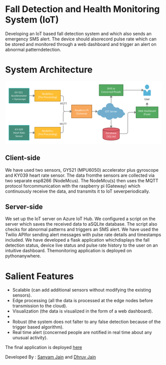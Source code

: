 # Fall Detection and Health Monitoring System (IoT)

Developing an IoT based fall detection system and which also sends an emergency SMS alert.  The device should alsorecord pulse rate which can be stored and monitored through a web dashboard and trigger an alert on abnormal patterndetection.

# System Architecture

![](static/images/arch.jpg)

## Client-side

We have used two sensors, GY521 (MPU6050) accelerator plus gyroscope and KY039 heart rate sensor.  The data fromthe  sensors  are  collected  via  two  separate  esp8266  (NodeMcus).   The  NodeMcu(s)  then  uses  the  MQTT  protocol  forcommunication  with  the  raspberry  pi  (Gateway)  which  continuously  receive  the  data,  and  transmits  it  to  IoT  severperiodically.

## Server-side

We set up the IoT server on Azure IoT Hub.  We configured a script on the server which saves the received data to aSQLite database.  The script also checks for abnormal patterns and triggers an SMS alert.  We have used the Twilio APIfor sending alert messages with pulse rate details and timestamps included.  We have developed a flask application whichdisplays the fall detection status, device live status and pulse rate history to the user on an intuitive dashboard.  Themonitoring application is deployed on pythonanywhere.

# Salient Features

* Scalable (can add additional sensors without modifying the existing sensors).
* Edge processing (all the data is processed at the edge nodes before transmission to the cloud).
* Visualization (the data is visualized in the form of a web dashboard).
* 
* Robust (the system does not falter to any false detection because of the trigger based algorithm).
* Real time alert (concerned people are notified in real time about any unusual activity).

The final application is deployed [here](https://hesoyam.pythonanywhere.com/)

Developed By : [Sanyam Jain](https://github.com/sanyam-git) and [Dhruv Jain](https://github.com/Dhruvjain07)

